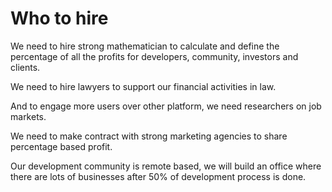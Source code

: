 # Who to hire

We need to hire strong mathematician to calculate and define the percentage of all the profits for developers, community, investors and clients.

We need to hire lawyers to support our financial activities in law.

And to engage more users over other platform, we need researchers on job markets.

We need to make contract with strong marketing agencies to share percentage based profit.

Our development community is remote based, we will build an office where there are lots of businesses after 50% of development process is done.

